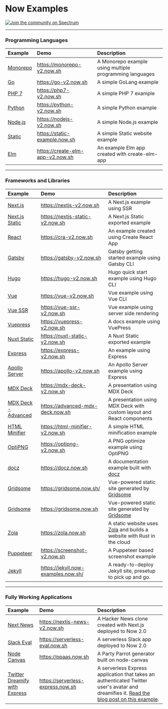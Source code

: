 # Now Examples

[![Join the community on Spectrum](https://withspectrum.github.io/badge/badge.svg)](https://spectrum.chat/zeit)

---

### Programming Languages

| Example    | Demo     | Description     |
|:---------- |:---------|:----------------|
| [Monorepo](/monorepo)          | https://monorepo-v2.now.sh         | A Monorepo example using multiple programming languages         |
| [Go](/go)          | https://go-v2.now.sh         | A simple GoLang example         |
| [PHP 7](/php-7)    | https://php7-v2.now.sh     | A simple PHP 7 example          |
| [Python](/python)  | https://python-v2.now.sh | A simple Python example         |
| [Node.js](/nodejs) | https://nodejs-v2.now.sh | A simple Node.js example        |
| [Static](/static)  | https://static-example.now.sh | A simple Static website example |
| [Elm](/create-elm-app)  | https://create-elm-app-v2.now.sh | An example Elm app created with create-elm-app |

---

### Frameworks and Libraries

| Example                                   | Demo                             | Description                                                           |
| :---------------------------------------- | :------------------------------- | :-------------------------------------------------------------------- |
| [Next.js](/nextjs)                        | https://nextjs-v2.now.sh         | A Next.js example using SSR                                           |
| [Next.js Static](/nextjs-static)          | https://nextjs-static-v2.now.sh  | A Next.js Static exported example                                     |
| [React](/create-react-app)                | https://cra-v2.now.sh            | An example created using Create React App                             |
| [Gatsby](/gatsby)                         | https://gatsby-v2.now.sh         | Gatsby getting started example using Gatsby CLI                       |
| [Hugo](/hugo)                             | https://hugo-v2.now.sh           | Hugo quick start example using Hugo CLI                               |
| [Vue](/vue)                               | https://vue-v2.now.sh            | Vue example using Vue CLI                                             |
| [Vue SSR](/vue-ssr)                       | https://vue-ssr-v2.now.sh        | Vue example using server side rendering                               |
| [Vuepress](/vuepress)                     | https://vuepress-v2.now.sh       | A docs example using VuePress                                         |
| [Nuxt Static](/nuxt-static)               | https://nuxt-static-v2.now.sh    | A Nuxt Static exported example                                        |
| [Express](/express)                       | https://express-v2.now.sh        | An example using Express                                              |
| [Apollo Server](/apollo)                  | https://apollo-v2.now.sh         | An Apollo Server example using Express                                |
| [MDX Deck](/mdx-deck)                     | https://mdx-deck-v2.now.sh       | A presentation using MDX Deck                                         |
| [MDX Deck - Advanced](/mdx-deck-advanced) | https://advanced-mdx-deck.now.sh | A presentation using MDX Deck with custom layout and React components |
| [HTML Minifier](/html-minifier)           | https://html-minifier-v2.now.sh  | A simple HTML minification example                                    |
| [OptiPNG](/optipng)                       | https://optipng-v2.now.sh        | A PNG optimize example using OptiPNG                                  |
| [docz](/docz)                             | https://docz.now.sh              | A documentation example built with [docz](https://docz.site)          |
| [Gridsome](/gridsome)                     | https://gridsome.now.sh/         | Vue-powered static site generated by [Gridsome](https://gridsome.org) |
| [Gridsome](/gridsome) | https://gridsome.now.sh | Vue-powered static site generated by [Gridsome](https://gridsome.org)       |
| [Zola](/zola) | https://zola.now.sh | A static website uses [Zola](https://www.getzola.org) and builds a website with Rust in the cloud |
| [Puppeteer](/puppeteer-screenshot) | https://screenshot-v2.now.sh | A Puppeteer based screenshot example |
| [Jekyll](/jekyll) | https://jekyll.now-examples.now.sh/ | A ready-to-deploy Jekyll site, presetup to pick up and go. |


---

### Fully Working Applications

| Example    | Demo     | Description     |
|:---------- |:---------|:----------------|
| [Next News](/nextjs-news) | https://nextjs-news-v2.now.sh | A Hacker News clone created with Next.js deployed to Now 2.0 |
| [Slack Eval](/slack-eval) | https://serverless-eval.now.sh | A serverless Slack app deployed to Now 2.0 |
| [Node Canvas](/nodejs-canvas-partyparrot) | https://ppaas.now.sh | A Party Parrot generator built on node-canvas |
| [Twitter Dreamify with Express](/express-twitter-dreamify) | https://serverless-express.now.sh | A serverless Express application that takes an authenticated Twitter user's avatar and dreamifies it. [Read the blog post on this example](https://zeit.co/blog/serverless-express-js-lambdas-with-now-2). |
